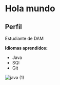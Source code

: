 # Hola mundo

## Perfil

Estudiante de DAM

**Idiomas aprendidos:**
- Java
- SQl
- Git

![java (1)](https://github.com/neo-kan/neo-kan/assets/157000971/d9c6fb73-dc61-48b9-a5e5-488a58aebeb0)
